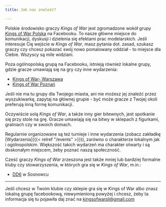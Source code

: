```yaml
---
title: Jak nas znaleźć?

---
```

Polskie środowisko graczy _Kings of War_ jest zgromadzone wokół grupy [Kings of War Polska](https://www.facebook.com/groups/kowpl/?multi_permalinks=2813396378956040&notif_id=1638813248281271&notif_t=feedback_reaction_generic&ref=notif) na Facebooku. To nasze główne miejsce do komunikacji, dyskusji i dzielenia się efektami prac modelarskich. Jeśli interesuje Cię wejście w _Kings of War_, masz pytania dot. zasad, szukasz graczy czy chcesz pokazać swój nowo pomalowany oddział - to miejsce dla Ciebie. Wszyscy są mile widziani.

Poza ogólnopolską grupą na Facebooku, istnieją również lokalne grupy, gdzie gracze umawiają się na gry czy inne wydarzenia:

* [Kings of War- Warszawa](https://www.facebook.com/groups/1861208634189288/)
* [Kings of War Poznań](https://www.facebook.com/groups/1992005647516074)

Jeśli nie ma tu grupy dla Twojego miasta, ani nie możesz jej znaleźć przez wyszukiwarkę, zapytaj na głównej grupie - być może gracze z Twojej okoli preferują inną formę komunikacji.

Oczywiście solą _Kings of War_, a także inny gier bitewnych, jest spotkanie się przy stole na grę. Gracze umawiają się na bitwy w sklepach z figurkami, gralniach czy w swoich domach.

Regularnie organizowane są też turnieje i inne wydarzenia (zobacz zakładkę [Wydarzenia]({{< relref "/events" >}})), zarówno o charakterze lokalnym jak i ogólnopolskim. Większość takich wydarzeń ma charakter otwarty i są doskonałym miejscem, żeby poznać naszą społeczność.

Cześć graczy _Kings of War_ zrzeszona jest także mniej lub bardziej formalne kluby czy stowarzyszenia, w których gra się w _Kings of War_, m.in.:

* [DD6](https://www.facebook.com/DD6-103339368838631) w Sosnowcu

***

Jeśli chcesz w Twoim klubie czy sklepie gra się w Kings of War albo znasz lokalną grupę facebookową, niewymienioną powyżej i chcesz, żeby ta informacja się tu pojawiła daj znać na [kingsofwarpl@gmail.com](mailto:kingsofwarpl@gmail.com)